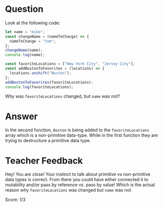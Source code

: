 # Question

Look at the following code:

```js
let name = "mike";
const changeName = (nameToChange) => {
  nameToChange = "tom";
};
changeName(name);
console.log(name);

const favoriteLocations = ["New York City", "Jersey City"];
const addBostonToFavorites = (locations) => {
  locations.unshift("Boston");
};
addBostonToFavorites(favoriteLocations);
console.log(favoriteLocations);
```

Why was `favoriteLocations` changed, but `name` was not?

# Answer
In the second function, `Boston` is being added to the `favoriteLocations` array which is a non-primitive data-type. While in the first function they are trying to destructure a primitive data type.

# Teacher Feedback

Hey! You are close! Your instinct to talk about primitive vs non-primitive data types is correct. From there you could have either connected it to mutability and/or pass by reference vs. pass by value! Which is the actual reason why `favoriteLocations` was changed but `name` was not.

Score: 1/3
